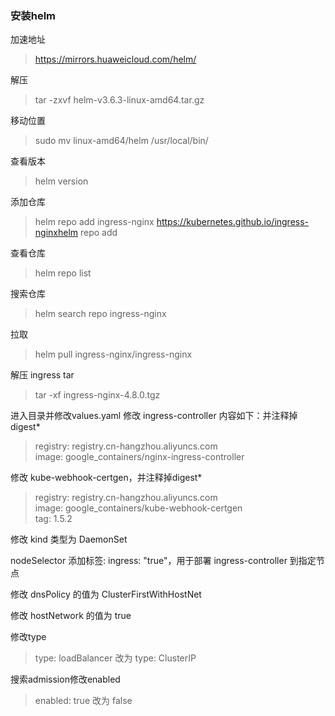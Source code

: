 ### 安装helm
加速地址
> https://mirrors.huaweicloud.com/helm/

解压
> tar -zxvf helm-v3.6.3-linux-amd64.tar.gz

移动位置
> sudo mv linux-amd64/helm /usr/local/bin/

查看版本
> helm version

添加仓库
> helm repo add ingress-nginx https://kubernetes.github.io/ingress-nginxhelm repo add 

查看仓库
> helm repo list

搜索仓库
> helm search repo ingress-nginx

拉取
> helm pull ingress-nginx/ingress-nginx

解压 ingress tar
> tar -xf ingress-nginx-4.8.0.tgz

进入目录并修改values.yaml
修改 ingress-controller 内容如下：并注释掉digest*
> registry: registry.cn-hangzhou.aliyuncs.com  
> image: google_containers/nginx-ingress-controller

修改 kube-webhook-certgen，并注释掉digest* 
> registry: registry.cn-hangzhou.aliyuncs.com  
> image: google_containers/kube-webhook-certgen  
> tag: 1.5.2


修改 kind 类型为 DaemonSet

nodeSelector 添加标签: ingress: "true"，用于部署 ingress-controller 到指定节点

修改 dnsPolicy 的值为 ClusterFirstWithHostNet

修改 hostNetwork 的值为 true

修改type
> type: loadBalancer 改为 type: ClusterIP

搜索admission修改enabled
> enabled: true 改为 false